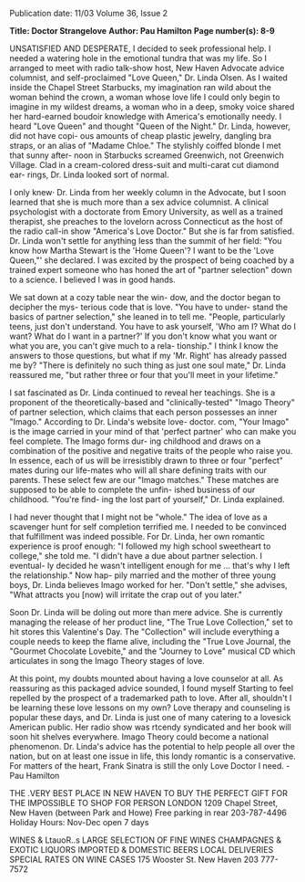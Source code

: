 Publication date: 11/03
Volume 36, Issue 2

**Title: Doctor Strangelove**
**Author: Pau Hamilton**
**Page number(s): 8-9**

UNSATISFIED AND DESPERATE, I decided to seek 
professional help. I needed a watering hole in 
the emotional tundra that was my life. So I 
arranged to meet with radio talk-show host, 
New Haven Advocate advice columnist, and 
self-proclaimed "Love Queen," Dr. Linda 
Olsen. As I waited inside the Chapel Street 
Starbucks, my imagination ran wild about the 
woman behind the crown, a woman whose love 
life I could only begin to imagine in my wildest 
dreams, a woman who in a deep, smoky voice 
shared her hard-earned boudoir knowledge 
with America's emotionally needy. I heard 
"Love Queen" and thought "Queen of the 
Night." Dr. Linda, however, did not have copi-
ous amounts of cheap plastic jewelry, dangling 
bra straps, or an alias of "Madame Chloe." The 
stylishly coiffed blonde I met that sunny after-
noon in Starbucks screamed Greenwich, not 
Greenwich Village. Clad in a cream-colored 
dress-suit and multi-carat cut diamond ear-
rings, Dr. Linda looked sort of normal. 


I only knew· Dr. Linda from her weekly 
column in the Advocate, but I soon learned that 
she is much more than a sex advice columnist. 
A clinical psychologist with a doctorate from 
Emory University, as well as a trained therapist, 
she preaches to the lovelorn across Connecticut 
as the host of the radio call-in show "America's 
Love Doctor." But she is far from satisfied. Dr. 
Linda won't settle for anything less than the 
summit of her field: "You know how Martha 
Stewart is the 'Home Queen'? I want to be the 
'Love Queen,"' she declared. I was excited by 
the prospect of being coached by a trained 
expert 
someone who has honed the art of 
"partner selection" down to a science. I believed 
I was in good hands. 


We sat down at a cozy table near the win-
dow, and the doctor began to decipher the mys-
terious code that is love. "You have to under-
stand the basics of partner selection," she 
leaned in to tell me. "People, particularly teens, 
just don't understand. You have to ask yourself, 
'Who am I? What do I want? What do I want 
in a partner?' If you don't know what you want 
or what you are, you can't give much to a rela-
tionship." I think I know the answers to those 
questions, but what if my 'Mr. Right' has 
already passed me by? "There is definitely no 
such thing as just one soul mate," Dr. Linda 
reassured me, "but rather three or four that 
you'll meet in your lifetime." 


I sat fascinated as Dr. Linda continued to 
reveal her teachings. She is a proponent of the 
theoretically-based 
and 
"clinically-tested" 
"Imago Theory" of partner selection, which 
claims that each person possesses an inner 
"Imago." According to Dr. Linda's website love-
doctor. com, "Your Imago" is the image carried 
in your mind of that 'perfect partner' who can 
make you feel complete. The Imago forms dur-
ing childhood and draws on a combination of 
the positive and negative traits of the people 
who raise you. In essence, each of us will be 
irresistibly drawn to three or four "perfect" 
mates during our life-mates who will all share 
defining traits with our parents. These select 
few are our "Imago matches." These matches 
are supposed to be able to complete the unfin-
ished business of our childhood. "You're find-
ing the lost part of yourself," Dr. Linda 
explained. 


I had never thought that I might not be 
"whole." The idea of love as a scavenger hunt 
for self completion terrified me. I needed to be 
convinced that fulfillment was indeed possible. 
For Dr. Linda, her own romantic experience is 
proof enough: "I followed my high school 
sweetheart to college," she told me. "I didn't 
have a due about partner selection. I eventual-
ly decided he wasn't intelligent enough for me 
... that's why I left the relationship." Now hap-
pily married and the mother of three young 
boys, Dr. Linda believes Imago worked for her. 
"Don't settle," she advises, "What attracts you 
[now) will irritate the crap out of you later." 


Soon Dr. Linda will be doling out more 
than mere advice. She is currently managing 
the release of her product line, "The True Love 
Collection," set to hit stores this Valentine's 
Day. The "Collection" will include everything a 
couple needs to keep the flame alive, including 
the "True Love Journal, the "Gourmet 
Chocolate Lovebite," and the "Journey to 
Love" musical CD which articulates in song the 
Imago Theory stages of love. 


At this point, my doubts mounted about 
having a love counselor at all. As reassuring as 
this packaged advice sounded, I found myself 
Starting to feel repelled by the prospect of a 
trademarked path to love. After all, shouldn't I 
be learning these love lessons on my own? Love 
therapy and counseling is popular these days, 
and Dr. Linda is just one of many catering to a 
lovesick American public. Her radio show was 
rtcendy syndicated and her book will soon hit 
shelves everywhere. Imago Theory could 
become a national phenomenon. Dr. Linda's 
advice has the potential to help people all over 
the nation, but on at least one issue in life, this 
londy romantic is a conservative. For matters of 
the heart, Frank Sinatra is still the only Love 
Doctor I need. 
-Pau Hamilton


THE .VERY 
BEST 
PLACE IN 
NEW 
HAVEN 
TO BUY THE 
PERFECT 
GIFT FOR THE 
IMPOSSIBLE 
TO SHOP FOR 
PERSON 
LONDON 
1209 Chapel Street, New Haven (between Park and Howe) 
Free parking in rear 
203-787-4496 
Holiday Hours: Nov-Dec open 7 days 


WINES 
& LtauoR..s 
LARGE SELECTION OF FINE WINES 
CHAMPAGNES & EXOTIC LIQUORS 
IMPORTED & DOMESTIC BEERS 
LOCAL DELIVERIES 
SPECIAL RATES ON WINE CASES 
175 Wooster St. New Haven 
203 777-7572
